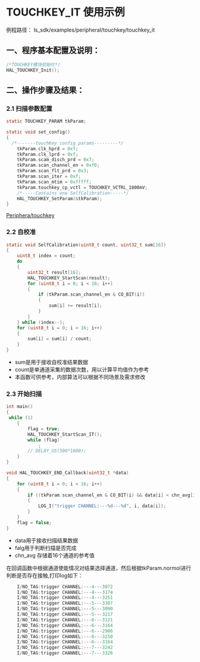 # TOUCHKEY_IT 使用示例

例程路径： ls_sdk/examples/peripheral/touchkey/touchkey_it

## 一、程序基本配置及说明：

```c
/*TOUCHKEY模块初始化*/
HAL_TOUCHKEY_Init();
```

## 二、操作步骤及结果：

### 2.1	扫描参数配置

```c
static TOUCHKEY_PARAM tkParam;

static void set_config()
{
  /*-------touchKey config params---------*/
    tkParam.clk_hprd = 0xf;
    tkParam.clk_lprd = 0xf;
    tkParam.scam_disch_prd = 0x7;
    tkParam.scan_channel_en = 0xf0;
    tkParam.scan_flt_prd = 0x3; 
    tkParam.scan_iter = 0xf;
    tkParam.scan_mtim = 0xfffff; 
    tkParam.touchkey_cp_vctl = TOUCHKEY_VCTRL_1800mV;
    /*-----Contains one SelfCalibration-----*/
    HAL_TOUCHKEY_SetParam(&tkParam);
}
```
[Periphera/touchkey](../../../peripheral/touchkey.rst)

### 2.2 自校准
```c
static void SelfCalibration(uint8_t count, uint32_t sum[16])
{
    uint8_t index = count;
    do
    {
        uint32_t result[16];
        HAL_TOUCHKEY_StartScan(result);
        for (uint8_t i = 0; i < 16; i++)
        {
            if (tkParam.scan_channel_en & CO_BIT(i))
            {
                sum[i] += result[i];
            }
        }
    } while (index--);
    for (uint8_t i = 0; i < 16; i++)
    {
        sum[i] = sum[i] / count;
    }
}
```
- sum是用于接收自校准结果数据
- count是单通道采集的数据次数，用以计算平均值作为参考
- 本函数可供参考，内部算法可以根据不同场景及需求修改

### 2.3	开始扫描

```c
int main()
{
 while (1)
    {
        flag = true;
        HAL_TOUCHKEY_StartScan_IT();
        while (flag)
            ;
        // DELAY_US(500*1000);
    }
}

void HAL_TOUCHKEY_END_Callback(uint32_t *data)
{
    for (uint8_t i = 0; i < 16; i++)
    {
        if ((tkParam.scan_channel_en & CO_BIT(i) && data[i] < chn_avg[i] * 0.6 && data[i] > chn_avg[i] * 0.1))
        {
            LOG_I("trigger CHANNEL:---%d---%d", i, data[i]);
        }
    }
    flag = false;
}
```

- data用于接收扫描结果数据
- falg用于判断扫描是否完成
- chn_avg 存储着16个通道的参考值

在回调函数中根据通道使能情况对结果选择通道，然后根据tkParam.normol进行判断是否存在接触,打印log如下：
```c
    I/NO_TAG:trigger CHANNEL:---4---3072
    I/NO_TAG:trigger CHANNEL:---4---3174
    I/NO_TAG:trigger CHANNEL:---4---3251
    I/NO_TAG:trigger CHANNEL:---5---3307
    I/NO_TAG:trigger CHANNEL:---5---3090
    I/NO_TAG:trigger CHANNEL:---5---3217
    I/NO_TAG:trigger CHANNEL:---6---3121
    I/NO_TAG:trigger CHANNEL:---6---3164
    I/NO_TAG:trigger CHANNEL:---6---2986
    I/NO_TAG:trigger CHANNEL:---6---3250
    I/NO_TAG:trigger CHANNEL:---6---3164
    I/NO_TAG:trigger CHANNEL:---7---3242
    I/NO_TAG:trigger CHANNEL:---7---3326
```


